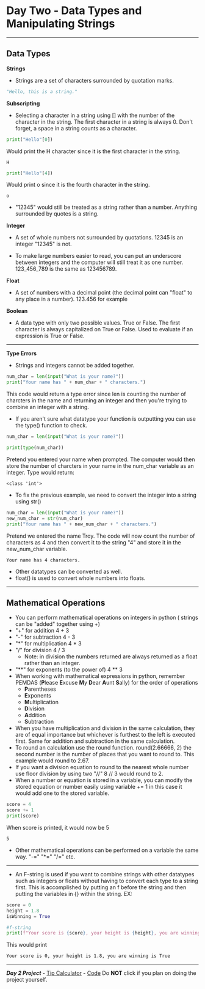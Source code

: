 # Day Two - Data Types and Manipulating Strings

---

## Data Types

**Strings**
- Strings are a set of characters surrounded by quotation marks.

```python
"Hello, this is a string."
```
**Subscripting**
- Selecting a character in a string using [] with the number of the character in the string. The first character in a string is always 0. Don't forget, a space in a string counts as a character.

```python
print("Hello"[0])
```
Would print the H character since it is the first character in the string.
```
H
```
```python
print("Hello"[4])
```
Would print o since it is the fourth character in the string.
```
o
```
- "12345" would still be treated as a string rather than a number. Anything surrounded by quotes is a string.

**Integer**
- A set of whole numbers not surrounded by quotations. 12345 is an integer "12345" is not.

- To make large numbers easier to read, you can put an underscore between integers and the computer will still treat it as one number. 123_456_789 is the same as 123456789.

**Float**
- A set of numbers with a decimal point (the decimal point can "float" to any place in a number). 123.456 for example

**Boolean**
- A data type with only two possible values. True or False. The first character is always capitalized on True or False. Used to evaluate if an expression is True or False.

---

**Type Errors**
- Strings and integers cannot be added together.
```python
num_char = len(input("What is your name?"))
print("Your name has " + num_char + " characters.")
```
This code would return a type error since len is counting the number of charcters in the name and returning an integer and then you're trying to combine an integer with a string.
- If you aren't sure what datatype your function is outputting you can use the type() function to check.
```python
num_char = len(input("What is your name?"))

print(type(num_char))
```
Pretend you entered your name when prompted. The computer would then store the number of charcters in your name in the num_char variable as an integer. Type would return:
```
<class 'int'>
```
- To fix the previous example, we need to convert the integer into a string using str()
```python
num_char = len(input("What is your name?"))
new_num_char = str(num_char)
print("Your name has " + new_num_char + " characters.")
```
Pretend we entered the name Troy. The code will now count the number of characters as 4 and then convert it to the string "4" and store it in the new_num_char variable.
```
Your name has 4 characters.
```
- Other datatypes can be converted as well.
- float() is used to convert whole numbers into floats.

---

## Mathematical Operations
- You can perform mathematical operations on integers in python ( strings can be "added" together using +)
- "+" for addition  4 + 3
- "-" for subtraction 4 - 3
- "*" for multiplication 4 * 3
- "/" for division 4 / 3 
  + Note: in division the numbers returned are always returned as a float rather than an integer.
- "**" for exponents (to the power of) 4 ** 3
- When working with mathematical expressions in python, remember PEMDAS (**P**lease **E**xcuse **M**y **D**ear **A**unt **S**ally) for the order of operations
  + **P**arentheses
  + **E**xponents
  + **M**ultiplication
  + **D**ivision
  + **A**ddition
  + **S**ubtraction
- When you have multiplication and division in the same calculation, they are of equal importance but whichever is furthest to the left is executed first. Same for addition and subtraction in the same calculation.
- To round an calculation use the round function. round(2.66666, 2) the second number is the number of places that you want to round to. This example would round to 2.67.
- If you want a division equation to round to the nearest whole number use floor division by using two "//"  8 // 3 would round to 2.
- When a number or equation is stored in a variable, you can modify the stored equation or number easily using variable += 1 in this case it would add one to the stored variable.
```python
score = 4
score += 1
print(score)
```
When score is printed, it would now be 5
```
5
````
 - Other mathematical operations can be performed on a variable the same way. "-=" "*=" "/=" etc.

---

- An F-string is used if you want to combine strings with other datatypes such as integers or floats without having to convert each type to a string first. This is accomplished by putting an f before the string and then putting the variables in {} within the string. EX:

```python
score = 0
height = 1.8
isWinning = True

#f-string
print(f"Your score is {score}, your height is {height}, you are winning is {isWinning}")
```
This would print
```
Your score is 0, your height is 1.8, you are winning is True
```
---

***Day 2 Project*** - [Tip Calculator](https://replit.com/@TroyCaywood/TipCalculator1#main.py) - [Code](https://github.com/TroyCaywood/Python/blob/main/100%20Days%20of%20Code/CodeChallenges/Day_2_tip_calculator.py) Do **NOT** click if you plan on doing the project yourself.
